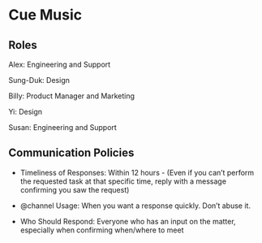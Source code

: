 # Cue Music

## Roles
Alex: Engineering and Support

Sung-Duk: Design

Billy: Product Manager and Marketing 

Yi: Design

Susan: Engineering and Support

## Communication Policies
* Timeliness of Responses: Within 12 hours - (Even if you can’t perform the requested task at that specific time, reply with a message confirming you saw the request)

* @channel Usage: When you want a response quickly. Don’t abuse it.

* Who Should Respond: Everyone who has an input on the matter, especially when confirming when/where to meet
